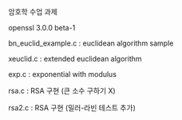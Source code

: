 암호학 수업 과제

openssl 3.0.0 beta-1



bn_euclid_example.c : euclidean algorithm sample 

xeuclid.c : extended euclidean algorithm

exp.c : exponential with modulus

rsa.c : RSA 구현 (큰 소수 구하기 X)

rsa2.c : RSA 구현 (밀러-라빈 테스트 추가)
